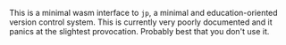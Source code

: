 This is a minimal wasm interface to `jp`, a minimal and education-oriented
version control system. This is currently very poorly documented and it panics
at the slightest provocation. Probably best that you don't use it.
